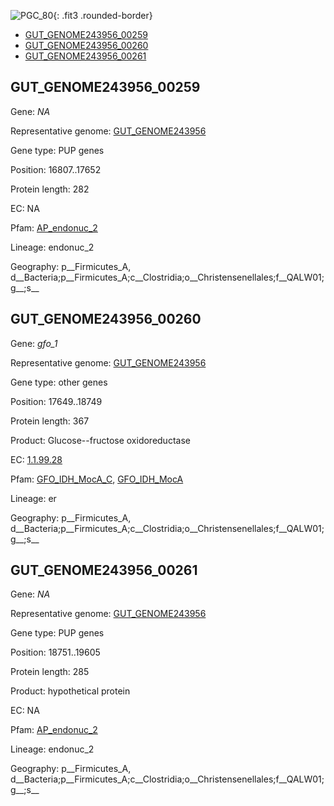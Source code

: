 ![PGC_80](../static/images/Clusters_figure/PGC_80.jpg){: .fit3 .rounded-border}

<ul id="myTab" class="nav nav-tabs">
  <li class="active">
        <a href="#tab1" data-toggle="tab">GUT_GENOME243956_00259</a>
  </li>
<li><a href="#tab2" data-toggle="tab">GUT_GENOME243956_00260</a></li>
<li><a href="#tab3" data-toggle="tab">GUT_GENOME243956_00261</a></li>
</ul>

<div id="myTabContent" class="tab-content">
  <div class="tab-pane fade in active" id="tab1">

<h2 id="GUT_GENOME243956_00259">GUT_GENOME243956_00259</h2>
<p>Gene: <em>NA</em>
<p>Representative genome: <a href="North America">GUT_GENOME243956</a></p>
<p>Gene type: PUP genes</p>
<p>Position: 16807..17652</p>
<p>Protein length: 282</p>
<p>EC: NA</p>
<p>Pfam: <a href="http://pfam.xfam.org/family/AP_endonuc_2">AP_endonuc_2</a></p>

<p>Lineage: endonuc_2</p>
<p>Geography: p__Firmicutes_A, d__Bacteria;p__Firmicutes_A;c__Clostridia;o__Christensenellales;f__QALW01;g__;s__</p>
  </div>

  <div class="tab-pane fade" id="tab2">

<h2 id="GUT_GENOME243956_00260">GUT_GENOME243956_00260</h2>
<p>Gene: <em>gfo_1</em></p>
<p>Representative genome: <a href="North America">GUT_GENOME243956</a></p>
<p>Gene type: other genes</p>
<p>Position: 17649..18749</p>
<p>Protein length: 367</p>
<p>Product: Glucose--fructose oxidoreductase</p>
<p>EC: <a href="https://www.brenda-enzymes.org/enzyme.php?ecno=1.1.99.28">1.1.99.28</a></p>
<p>Pfam: <a href="http://pfam.xfam.org/family/GFO_IDH_MocA_C">GFO_IDH_MocA_C</a>, <a href="http://pfam.xfam.org/family/GFO_IDH_MocA">GFO_IDH_MocA</a></p>
<p>Lineage: er</p>
<p>Geography: p__Firmicutes_A, d__Bacteria;p__Firmicutes_A;c__Clostridia;o__Christensenellales;f__QALW01;g__;s__</p>

  </div>
  <div class="tab-pane fade" id="tab3">

<h2 id="GUT_GENOME243956_00261">GUT_GENOME243956_00261</h2>
<p>Gene: <em>NA</em></p>
<p>Representative genome: <a href="North America">GUT_GENOME243956</a></p>
<p>Gene type: PUP genes</p>
<p>Position: 18751..19605</p>
<p>Protein length: 285</p>
<p>Product: hypothetical protein</p>
<p>EC: NA</p>
<p>Pfam: <a href="http://pfam.xfam.org/family/AP_endonuc_2">AP_endonuc_2</a></p>

<p>Lineage: endonuc_2</p>
<p>Geography: p__Firmicutes_A, d__Bacteria;p__Firmicutes_A;c__Clostridia;o__Christensenellales;f__QALW01;g__;s__</p>

  </div>
</div>
